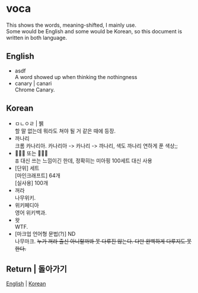 # voca
This shows the words, meaning-shifted, I mainly use.  
Some would be English and some would be Korean, so this document is written in both language.

## English
- asdf  
A word showed up when thinking the nothingness  
- canary | canari  
Chrome Canary.

## Korean
- ㅁㄴㅇㄹ | 뷁  
할 말 없는데 뭐라도 쳐야 될 거 같은 때에 등장.
- 까나리  
크롬 카나리아. 카나리아 -> 카나리 -> 까나리, 색도 까나리 연하게 푼 색상;;
- :thinking::thinking::thinking: 또는 🤔🤔🤔  
`흠` 대신 쓰는 느낌이긴 한데, 정확히는 미아핑 100세트 대신 사용
- \[단위\] 세트  
\[마인크래프트\] 64개  
\[실사용\] 100개
- 꺼라  
나무위키.
- 위키페디아  
영어 위키백과.
- 왓  
WTF.
- \[마크업 언어형 문법(?)\] ND  
나무마크. ~~누가 꺼라 출신 아니랄까봐 못 다루진 않는다. 다만 완벽하게 다루지도 못한다.~~

## Return | 돌아가기
[English](..) | [Korean](../ko/)